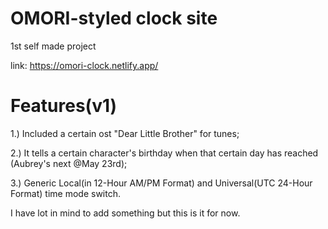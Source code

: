 # OMORI-styled clock site
1st self made project

link: https://omori-clock.netlify.app/

# Features(v1)
   1.) Included a certain ost "Dear Little Brother" for tunes;  
                                                                                                     
   2.) It tells a certain character's birthday when that certain day has reached (Aubrey's next @May 23rd);  
                                                       
   3.) Generic Local(in 12-Hour AM/PM Format) and Universal(UTC 24-Hour Format) time mode switch.
 
I have lot in mind to add something but this is it for now.
